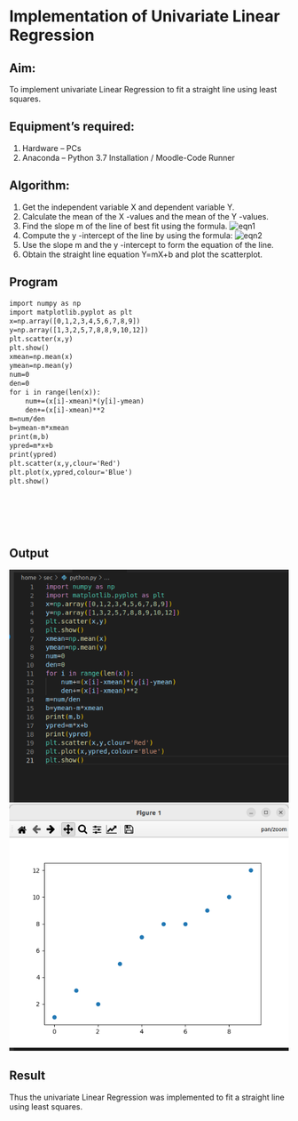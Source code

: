 # Implementation of Univariate Linear Regression
## Aim:
To implement univariate Linear Regression to fit a straight line using least squares.
## Equipment’s required:
1.	Hardware – PCs
2.	Anaconda – Python 3.7 Installation / Moodle-Code Runner
## Algorithm:
1.	Get the independent variable X and dependent variable Y.
2.	Calculate the mean of the X -values and the mean of the Y -values.
3.	Find the slope m of the line of best fit using the formula.
 ![eqn1](./eq1.jpg)
4.	Compute the y -intercept of the line by using the formula:
![eqn2](./eq2.jpg)  
5.	Use the slope m and the y -intercept to form the equation of the line.
6.	Obtain the straight line equation Y=mX+b and plot the scatterplot.
## Program
```
import numpy as np
import matplotlib.pyplot as plt 
x=np.array([0,1,2,3,4,5,6,7,8,9]) 
y=np.array([1,3,2,5,7,8,8,9,10,12]) 
plt.scatter(x,y) 
plt.show() 
xmean=np.mean(x) 
ymean=np.mean(y)
num=0
den=0
for i in range(len(x)):
    num+=(x[i]-xmean)*(y[i]-ymean)
    den+=(x[i]-xmean)**2
m=num/den
b=ymean-m*xmean
print(m,b)
ypred=m*x+b
print(ypred)
plt.scatter(x,y,clour='Red')
plt.plot(x,ypred,colour='Blue')
plt.show()






```
## Output
![](./univarientinput.png)
![](./univarientoutput.png)

## Result
Thus the univariate Linear Regression was implemented to fit a straight line using least squares.
